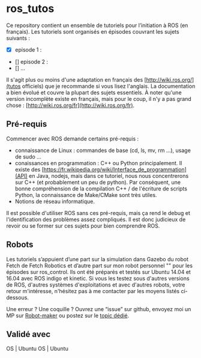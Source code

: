 # ros_tutos

Ce repository contient un ensemble de tutoriels pour l’initiation à ROS (en français). Les tutoriels sont organisés en épisodes couvrant les sujets suivants :

* [x] episode 1 : 
* [] episode 2 : 
* [] ...

Il s'agit plus ou moins d'une adaptation en français des [http://wiki.ros.org/](tutos officiels) que je recommande si vous lisez l'anglais. La documentation a bien évolué et couvre la plupart des sujets essentiels. À noter qu'une version incomplète existe en français, mais pour le coup, il n'y a pas grand chose : [http://wiki.ros.org/fr](http://wiki.ros.org/fr).

## Pré-requis

Commencer avec ROS demande certains pré-requis :
* connaissance de Linux : commandes de base (cd, ls, mv, rm ...), usage de sudo ...
* conaissances en programmation : C++ ou Python principalement. Il existe des [https://fr.wikipedia.org/wiki/Interface_de_programmation](API) en Java, nodejs, mais dans ce tutoriel, nous nous concentrerons sur C++ (et probablement un peu de python). Par conséquent, une bonne compréhension de la compilation C++ / de l'écriture de scripts Python, la connaissance de Make/CMake sont très utiles.
* Notions de réseau informatique.

Il est possible d'utiliser ROS sans ces pré-requis, mais ça rend le debug et l'identification des problèmes assez compliqués. Il est donc judicieux de revoir ou se former sur ces sujets pour bien comprendre ROS.

## Robots
Les tutoriels s’appuient d’une part sur la simulation dans Gazebo du robot Fetch de Fetch Robotics et d’autre part sur mon robot personnel "[](Froggy)" pour les épisodes sur ros_control. Ils ont été préparés et testés sur Ubuntu 14.04 et 16.04 avec ROS indigo et kinetic. Si vous les testez sous d'autres versions de ROS, d'autres systèmes d'exploitations et avec d'autres robots, votre retour m'intéresse, n'hésitez pas à me contacter par les moyens listés ci-dessous.

Une erreur ? Une coquille ? Ouvrez une “issue” sur github, envoyez moi un MP sur [Robot-maker](http://www.robot-maker.com/) ou postez sur le [topic dédié](http://www.robot-maker.com/forum/topic/545874-thislinkneedstobeupdated).

 Validé avec 
-------------
 OS | Ubuntu 
 OS | Ubuntu 

